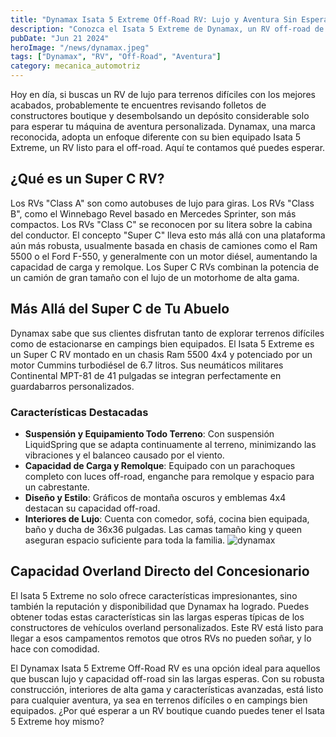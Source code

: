 ```yaml
---
title: "Dynamax Isata 5 Extreme Off-Road RV: Lujo y Aventura Sin Esperas"
description: "Conozca el Isata 5 Extreme de Dynamax, un RV off-road de lujo listo para la aventura sin la necesidad de largas esperas."
pubDate: "Jun 21 2024"
heroImage: "/news/dynamax.jpeg"
tags: ["Dynamax", "RV", "Off-Road", "Aventura"]
category: mecanica_automotriz
---
```


Hoy en día, si buscas un RV de lujo para terrenos difíciles con los mejores acabados, probablemente te encuentres revisando folletos de constructores boutique y desembolsando un depósito considerable solo para esperar tu máquina de aventura personalizada. Dynamax, una marca reconocida, adopta un enfoque diferente con su bien equipado Isata 5 Extreme, un RV listo para el off-road. Aquí te contamos qué puedes esperar.

## ¿Qué es un Super C RV?

Los RVs "Class A" son como autobuses de lujo para giras. Los RVs "Class B", como el Winnebago Revel basado en Mercedes Sprinter, son más compactos. Los RVs "Class C" se reconocen por su litera sobre la cabina del conductor. El concepto "Super C" lleva esto más allá con una plataforma aún más robusta, usualmente basada en chasis de camiones como el Ram 5500 o el Ford F-550, y generalmente con un motor diésel, aumentando la capacidad de carga y remolque. Los Super C RVs combinan la potencia de un camión de gran tamaño con el lujo de un motorhome de alta gama.

## Más Allá del Super C de Tu Abuelo

Dynamax sabe que sus clientes disfrutan tanto de explorar terrenos difíciles como de estacionarse en campings bien equipados. El Isata 5 Extreme es un Super C RV montado en un chasis Ram 5500 4x4 y potenciado por un motor Cummins turbodiésel de 6.7 litros. Sus neumáticos militares Continental MPT-81 de 41 pulgadas se integran perfectamente en guardabarros personalizados.

### Características Destacadas

- **Suspensión y Equipamiento Todo Terreno**: Con suspensión LiquidSpring que se adapta continuamente al terreno, minimizando las vibraciones y el balanceo causado por el viento.
- **Capacidad de Carga y Remolque**: Equipado con un parachoques completo con luces off-road, enganche para remolque y espacio para un cabrestante.
- **Diseño y Estilo**: Gráficos de montaña oscuros y emblemas 4x4 destacan su capacidad off-road.
- **Interiores de Lujo**: Cuenta con comedor, sofá, cocina bien equipada, baño y ducha de 36x36 pulgadas. Las camas tamaño king y queen aseguran espacio suficiente para toda la familia.
  ![dynamax](/news/dynamax-01.jpeg)

## Capacidad Overland Directo del Concesionario

El Isata 5 Extreme no solo ofrece características impresionantes, sino también la reputación y disponibilidad que Dynamax ha logrado. Puedes obtener todas estas características sin las largas esperas típicas de los constructores de vehículos overland personalizados. Este RV está listo para llegar a esos campamentos remotos que otros RVs no pueden soñar, y lo hace con comodidad.

El Dynamax Isata 5 Extreme Off-Road RV es una opción ideal para aquellos que buscan lujo y capacidad off-road sin las largas esperas. Con su robusta construcción, interiores de alta gama y características avanzadas, está listo para cualquier aventura, ya sea en terrenos difíciles o en campings bien equipados. ¿Por qué esperar a un RV boutique cuando puedes tener el Isata 5 Extreme hoy mismo?
